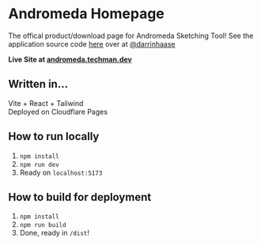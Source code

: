 # Andromeda Homepage

The offical product/download page for Andromeda Sketching Tool! See the application source code [here](https://github.com/darrinhaase/Andromeda) over at [@darrinhaase](https://github.com/darrinhaase)

**Live Site at [andromeda.techman.dev](https://andromeda.techman.dev)**


## Written in...

Vite + React + Tailwind <br/>
Deployed on Cloudflare Pages

## How to run locally

1. `npm install`
2. `npm run dev`
3. Ready on `localhost:5173`

## How to build for deployment

1. `npm install`
2. `npm run build`
3. Done, ready in `/dist`!
